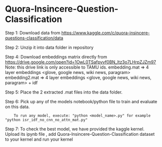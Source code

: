 # Quora-Insincere-Question-Classification

Step 1: Download data from https://www.kaggle.com/c/quora-insincere-questions-classification/data

Step 2: Unzip it into data folder in repository

Step 4: Download embeddings matrix directly from https://drive.google.com/open?id=1OwL0TSafpvvf0BN_ltz3o7LHrpZJZm97 
        <to reduce computation time>
Note: this drive link is only accessible to TAMU ids.
        embedding.mat => 4 layer embeddings <glove, google news, wiki news, paragram>
        embedding2.mat => 4 layer embeddings <glove, google news, wiki news, paragram> + idf

Step 5: Place the 2 extracted .mat files into the data folder.

Step 6: Pick up any of the models notebook/python file to train and evaluate on this data.
        
        To run any model, execute: "python <model_name>.py" for example "python isr_idf_no_cnn_no_attn_mat.py"

Step 7: To check the best model, we have provided the kaggle kernel. Upload its ipynb file , add Quora-Insincere-Question-Classification dataset to your kernel and run your kernel
